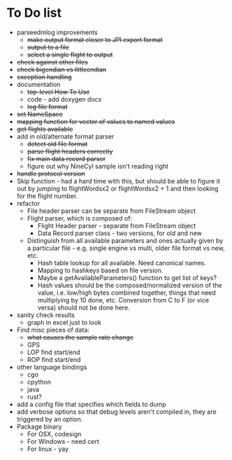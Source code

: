 # To Do list

- parseedmlog improvements
  - ~~make output format closer to JPI export format~~
  - ~~output to a file~~
  - ~~select a single flight to output~~
- ~~check against other files~~
- ~~check bigendian vs littleendian~~
- ~~exception handling~~
- documentation
    - ~~top-level How To Use~~
    - code - add doxygen docs
    - ~~log file format~~
- ~~set NameSpace~~
- ~~mapping function for vector of values to named values~~
- ~~get flights available~~
- add in old/alternate format parser
    - ~~detect old file format~~
    - ~~parse flight headers correctly~~
    - ~~fix main data record parser~~
    - figure out why NineCyl sample isn't reading right
- ~~handle protocol version~~
- Skip function - had a hard time with this, but should be able to
  figure it out by jumping to flightWordsx2 or flightWordsx2 + 1 and then
  looking for the flight number.
- refactor
    - File header parser can be separate from FileStream object
    - Flight parser, which is composed of:
        - Flight Header parser - separate from FileStream object
        - Data Record parser class - two versions, for old and new
    - Distinguish from all available parameters and ones actually given
      by a particular file - e.g. single engine vs multi, older file format
      vs new, etc.
      - Hash table lookup for all available. Need canonical names.
      - Mapping to hashkeys based on file version.
      - Maybe a getAvailableParameters() function to get list of keys?
      - Hash values should be the composed/normalized version of the value,
        i.e. low/high bytes combined together, things that need multiplying
        by 10 done, etc. Conversion from C to F (or vice versa) should not
        be done here.
- sanity check results
    - graph in excel just to look
- Find misc pieces of data:
    - ~~what causes the sample rate change~~
    - GPS
    - LOP find start/end
    - ROP find start/end
- other language bindings
    - cgo
    - cpython
    - java
    - rust?
- add a config file that specifies which fields to dump
- add verbose options so that debug levels aren't compiled in, they are
  triggered by an option.
- Package binary
    - For OSX, codesign
    - For Windows - need cert
    - For linux - yay
